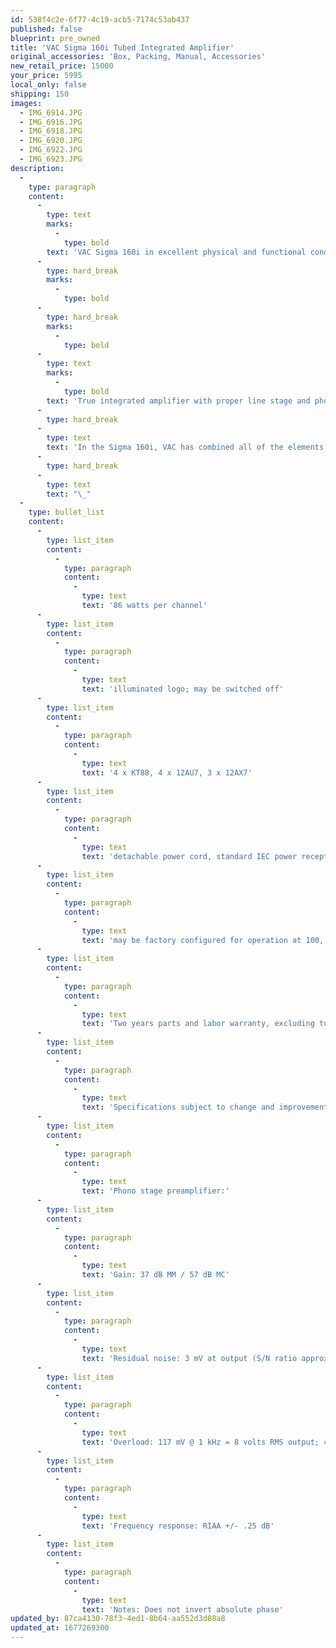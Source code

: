 ```yaml
---
id: 538f4c2e-6f77-4c19-acb5-7174c53ab437
published: false
blueprint: pre_owned
title: 'VAC Sigma 160i Tubed Integrated Amplifier'
original_accessories: 'Box, Packing, Manual, Accessories'
new_retail_price: 15000
your_price: 5995
local_only: false
shipping: 150
images:
  - IMG_6914.JPG
  - IMG_6916.JPG
  - IMG_6918.JPG
  - IMG_6920.JPG
  - IMG_6922.JPG
  - IMG_6923.JPG
description:
  -
    type: paragraph
    content:
      -
        type: text
        marks:
          -
            type: bold
        text: 'VAC Sigma 160i in excellent physical and functional condition with original box, packing and accessories. Unit sold as new for $15,000.00 and has optional balanced inputs. Black faceplate w/gold knobs.'
      -
        type: hard_break
        marks:
          -
            type: bold
      -
        type: hard_break
        marks:
          -
            type: bold
      -
        type: text
        marks:
          -
            type: bold
        text: 'True integrated amplifier with proper line stage and phono stage'
      -
        type: hard_break
      -
        type: text
        text: 'In the Sigma 160i, VAC has combined all of the elements of separate components into a single, well-integrated package. There is a true line stage (with optional balanced inputs), a proper volume control (not a digital or VCA control on a microchip), a superb power amplifier with direct input capability for integration into multichannel/home theater systems, and an excellent phono stage (MM standard, MC optional). To ensure coupling only when and where desired, the Sigma 160i incorporates a separate rectifiers and power filters for the preamplifier sections for greater purity and stability. Each part is a radiator or receptor of stray energy; with careful analysis and orientation, unwanted interactions can be eliminated, all while avoiding the heavy-handed approach of bandwidth-robbing shielding. At its heart, the VAC Sigma 160i just plain makes music. Coupled with its modest price relative to other VAC components and the easy to live with form factor, the Sigma deserves your careful consideration. (black or silver fascia / gold or chrome knob)'
      -
        type: hard_break
      -
        type: text
        text: "\_"
  -
    type: bullet_list
    content:
      -
        type: list_item
        content:
          -
            type: paragraph
            content:
              -
                type: text
                text: '86 watts per channel'
      -
        type: list_item
        content:
          -
            type: paragraph
            content:
              -
                type: text
                text: 'illuminated logo; may be switched off'
      -
        type: list_item
        content:
          -
            type: paragraph
            content:
              -
                type: text
                text: '4 x KT88, 4 x 12AU7, 3 x 12AX7'
      -
        type: list_item
        content:
          -
            type: paragraph
            content:
              -
                type: text
                text: 'detachable power cord, standard IEC power receptacle'
      -
        type: list_item
        content:
          -
            type: paragraph
            content:
              -
                type: text
                text: 'may be factory configured for operation at 100, 120, 220, or 230/240 volt operation'
      -
        type: list_item
        content:
          -
            type: paragraph
            content:
              -
                type: text
                text: 'Two years parts and labor warranty, excluding tubes (USA, see manual for full details).'
      -
        type: list_item
        content:
          -
            type: paragraph
            content:
              -
                type: text
                text: 'Specifications subject to change and improvement without notice'
      -
        type: list_item
        content:
          -
            type: paragraph
            content:
              -
                type: text
                text: 'Phono stage preamplifier:'
      -
        type: list_item
        content:
          -
            type: paragraph
            content:
              -
                type: text
                text: 'Gain: 37 dB MM / 57 dB MC'
      -
        type: list_item
        content:
          -
            type: paragraph
            content:
              -
                type: text
                text: 'Residual noise: 3 mV at output (S/N ratio approx. 69 dB)'
      -
        type: list_item
        content:
          -
            type: paragraph
            content:
              -
                type: text
                text: 'Overload: 117 mV @ 1 kHz = 8 volts RMS output; 460 mV @ 10 kHz'
      -
        type: list_item
        content:
          -
            type: paragraph
            content:
              -
                type: text
                text: 'Frequency response: RIAA +/- .25 dB'
      -
        type: list_item
        content:
          -
            type: paragraph
            content:
              -
                type: text
                text: 'Notes: Does not invert absolute phase'
updated_by: 87ca4130-78f3-4ed1-8b64-aa552d3d08a8
updated_at: 1677269300
---
```

